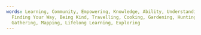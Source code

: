 ```yaml
---
words: Learning, Community, Empowering, Knowledge, Ability, Understanding, Fun,
  Finding Your Way, Being Kind, Travelling, Cooking, Gardening, Hunting and
  Gathering, Mapping, Lifelong Learning, Exploring
---
```

